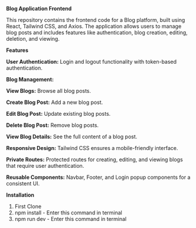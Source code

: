 **Blog Application Frontend**

This repository contains the frontend code for a Blog platform, built using React, Tailwind CSS, and Axios. The application allows users to manage blog posts and includes features like authentication, blog creation, editing, deletion, and viewing.

**Features**

**User Authentication:** Login and logout functionality with token-based authentication.

**Blog Management:**

**View Blogs:** Browse all blog posts.

**Create Blog Post:** Add a new blog post.

**Edit Blog Post:** Update existing blog posts.

**Delete Blog Post:** Remove blog posts.

**View Blog Details:** See the full content of a blog post.

**Responsive Design:** Tailwind CSS ensures a mobile-friendly interface.

**Private Routes:** Protected routes for creating, editing, and viewing blogs that require user authentication.

**Reusable Components:** Navbar, Footer, and Login popup components for a consistent UI.



**Installation**

1. First Clone
2. npm install - Enter this command in terminal
3. npm run dev - Enter this command in terminal

